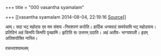 +++
title = "000 vasantha syamalam"

+++
[[vasantha syamalam	2014-08-04, 22:19:16 [Source](https://groups.google.com/g/samskrita/c/FWK7bPgo4OU)]]



आम्। सदा भट् महोदयः एव मम संशय -निवशरणं करोति। हार्दिक धन्यवादं समर्पयामि भट् महोदयाय। प्रतिदिनं अहं किमपि किमपि पृच्छामि। झटिति सः उत्तरम् ददाति। अहं अतीव- भाग्यशाली। इदम् अतिशयोक्ति नास्ति।  

  

वसन्ताश्यामलम्

